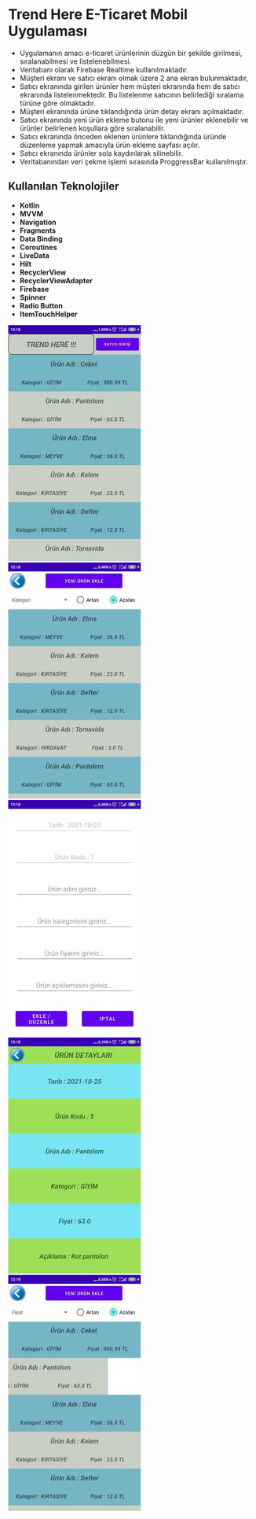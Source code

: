 # Trend Here E-Ticaret Mobil Uygulaması

* Uygulamanın amacı e-ticaret ürünlerinin düzgün bir şekilde girilmesi, sıralanabilmesi ve listelenebilmesi.
* Veritabanı olarak Firebase Realtime kullanılmaktadır.
* Müşteri ekranı ve satıcı ekranı olmak üzere 2 ana ekran bulunmaktadır,
* Satıcı ekranında girilen ürünler hem müşteri ekranında hem de satıcı ekranında listelenmektedir. Bu listelenme satıcının belirlediği sıralama türüne göre olmaktadır.
* Müşteri ekranında ürüne tıklandığında ürün detay ekranı açılmaktadır. 
* Satıcı ekranında yeni ürün ekleme butonu ile yeni ürünler eklenebilir ve ürünler belirlenen koşullara göre sıralanabilir.
* Satıcı ekranında önceden eklenen ürünlere tıklandığında üründe düzenleme yapmak amacıyla ürün ekleme sayfası açılır. 
* Satıcı ekranında ürünler sola kaydırılarak silinebilir. 
* Veritabanından veri çekme işlemi sırasında ProggressBar kullanılmıştır. 



## Kullanılan Teknolojiler


* **Kotlin**
* **MVVM**
* **Navigation**
* **Fragments**
* **Data Binding**
* **Coroutines**
* **LiveData**
* **Hilt**
* **RecyclerView**
* **RecyclerViewAdapter**
* **Firebase**
* **Spinner**
* **Radio Button**
* **ItemTouchHelper**



 ![enter image description here](https://github.com/mstfgvnc/TrendHere/blob/master/app/src/main/res/ss/ss1.jpg?raw=true)   ![enter image description here](https://github.com/mstfgvnc/TrendHere/blob/master/app/src/main/res/ss/ss2.jpg?raw=true)   ![enter image description here](https://github.com/mstfgvnc/TrendHere/blob/master/app/src/main/res/ss/ss3.jpg?raw=true)   ![enter image description here](https://github.com/mstfgvnc/TrendHere/blob/master/app/src/main/res/ss/ss4.jpg?raw=true)   ![enter image description here](https://github.com/mstfgvnc/TrendHere/blob/master/app/src/main/res/ss/ss5.jpg?raw=true)



